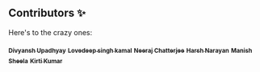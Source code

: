 ## Contributors ✨

Here's to the crazy ones:

<a href="https://github.com/DuP-491"><sub><b>Divyansh Upadhyay</b></sub></a>
<a href="https://github.com/dev-lovedeep"><sub><b>Lovedeep singh kamal</b></sub></a>
<a href="https://github.com/NeerajChatterjee"><sub><b>Neeraj Chatterjee</b></sub></a>
<a href="https://github.com/harshN-17"><sub><b>Harsh Narayan</b></sub></a>
<a href="https://github.com/ManishSheela"><sub><b>Manish Sheela</b></sub></a>
<a href="https://github.com/KIRTIKUMARKK21"><sub><b>Kirti Kumar</b></sub></a>


